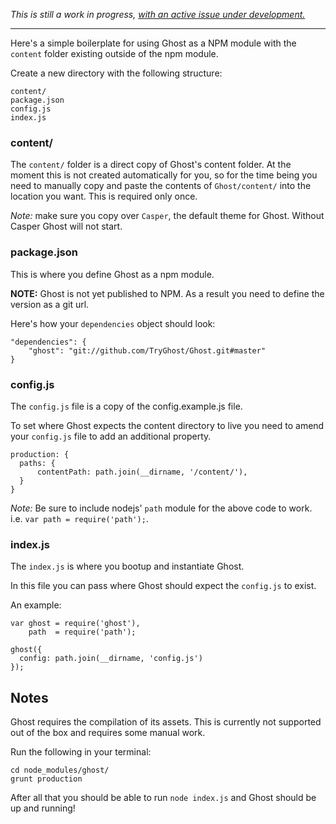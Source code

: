 *This is still a work in progress, [with an active issue under development.](https://github.com/TryGhost/Ghost/issues/2078)*


***


Here's a simple boilerplate for using Ghost as a NPM module with the `content` folder existing outside of the npm module.

Create a new directory with the following structure:


```
content/
package.json
config.js
index.js
```


### content/

The `content/` folder is a direct copy of Ghost's content folder.  At the moment this is not created automatically for you, so for the time being you need to manually copy and paste the contents of `Ghost/content/` into the location you want.  This is required only once.

*Note:* make sure you copy over `Casper`, the default theme for Ghost.  Without Casper Ghost will not start.



### package.json

This is where you define Ghost as a npm module.

**NOTE:** Ghost is not yet published to NPM.  As a result you need to define the version as a git url.

Here's how your `dependencies` object should look:

```
"dependencies": {
    "ghost": "git://github.com/TryGhost/Ghost.git#master"
}
```


### config.js

The `config.js` file is a copy of the config.example.js file.

To set where Ghost expects the content directory to live you need to amend your `config.js` file to add an additional property.


```
production: {
  paths: {
      contentPath: path.join(__dirname, '/content/'),
  }
}
```

*Note:* Be sure to include nodejs' `path` module for the above code to work. i.e. `var path = require('path');`.


### index.js

The `index.js` is where you bootup and instantiate Ghost.

In this file you can pass where Ghost should expect the `config.js` to exist.

An example:

```
var ghost = require('ghost'),
    path  = require('path');

ghost({
  config: path.join(__dirname, 'config.js')
});
```




## Notes
Ghost requires the compilation of its assets.  This is currently not supported out of the box and requires some manual work.

Run the following in your terminal:

```
cd node_modules/ghost/
grunt production
```



After all that you should be able to run `node index.js` and Ghost should be up and running!